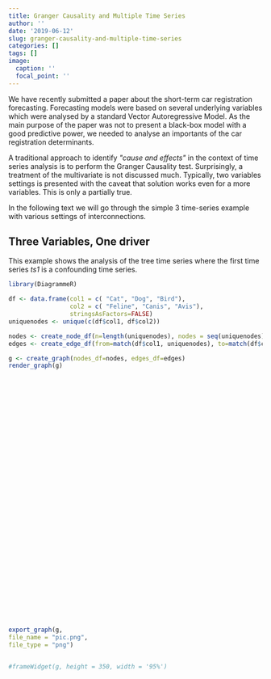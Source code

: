 ```yaml
---
title: Granger Causality and Multiple Time Series
author: ''
date: '2019-06-12'
slug: granger-causality-and-multiple-time-series
categories: []
tags: []
image:
  caption: ''
  focal_point: ''
---
```


We have recently submitted a paper about the short-term car registration forecasting. Forecasting models were based on several underlying variables which were analysed by a standard Vector Autoregressive Model. As the main purpose of the paper was not to present a black-box model with a good predictive power, we needed to analyse an importants of the car registration determinants.

A traditional approach to identify *"cause and effects"* in the context of time series analysis is to perform the Granger Causality test. Surprisingly, a treatment of the multivariate is not discussed much. Typically, two variables settings is presented with the caveat that solution works even for a more variables. This is only a partially true.

In the following text we will go through the simple 3 time-series example with various settings of interconnections.

## Three Variables, One driver

This example shows the analysis of the tree time series where the first time series *ts1* is a confounding time series.


```r
library(DiagrammeR)

df <- data.frame(col1 = c( "Cat", "Dog", "Bird"),
                 col2 = c( "Feline", "Canis", "Avis"), 
                 stringsAsFactors=FALSE)
uniquenodes <- unique(c(df$col1, df$col2))

nodes <- create_node_df(n=length(uniquenodes), nodes = seq(uniquenodes), type="number", label=uniquenodes)
edges <- create_edge_df(from=match(df$col1, uniquenodes), to=match(df$col2, uniquenodes), rel="related")

g <- create_graph(nodes_df=nodes, edges_df=edges)
render_graph(g)
```

<!--html_preserve--><div id="htmlwidget-210ccf5db27782c5c4c9" style="width:672px;height:480px;" class="grViz html-widget"></div>
<script type="application/json" data-for="htmlwidget-210ccf5db27782c5c4c9">{"x":{"diagram":"digraph {\n\ngraph [layout = \"neato\",\n       outputorder = \"edgesfirst\",\n       bgcolor = \"white\"]\n\nnode [fontname = \"Helvetica\",\n      fontsize = \"10\",\n      shape = \"circle\",\n      fixedsize = \"true\",\n      width = \"0.5\",\n      style = \"filled\",\n      fillcolor = \"aliceblue\",\n      color = \"gray70\",\n      fontcolor = \"gray50\"]\n\nedge [fontname = \"Helvetica\",\n     fontsize = \"8\",\n     len = \"1.5\",\n     color = \"gray80\",\n     arrowsize = \"0.5\"]\n\n  \"1\" [label = \"Cat\", fillcolor = \"#F0F8FF\", fontcolor = \"#000000\"] \n  \"2\" [label = \"Dog\", fillcolor = \"#F0F8FF\", fontcolor = \"#000000\"] \n  \"3\" [label = \"Bird\", fillcolor = \"#F0F8FF\", fontcolor = \"#000000\"] \n  \"4\" [label = \"Feline\", fillcolor = \"#F0F8FF\", fontcolor = \"#000000\"] \n  \"5\" [label = \"Canis\", fillcolor = \"#F0F8FF\", fontcolor = \"#000000\"] \n  \"6\" [label = \"Avis\", fillcolor = \"#F0F8FF\", fontcolor = \"#000000\"] \n  \"1\"->\"4\" \n  \"2\"->\"5\" \n  \"3\"->\"6\" \n}","config":{"engine":"dot","options":null}},"evals":[],"jsHooks":[]}</script><!--/html_preserve-->

```r
export_graph(g,
file_name = "pic.png",
file_type = "png")


#frameWidget(g, height = 350, width = '95%')
```

